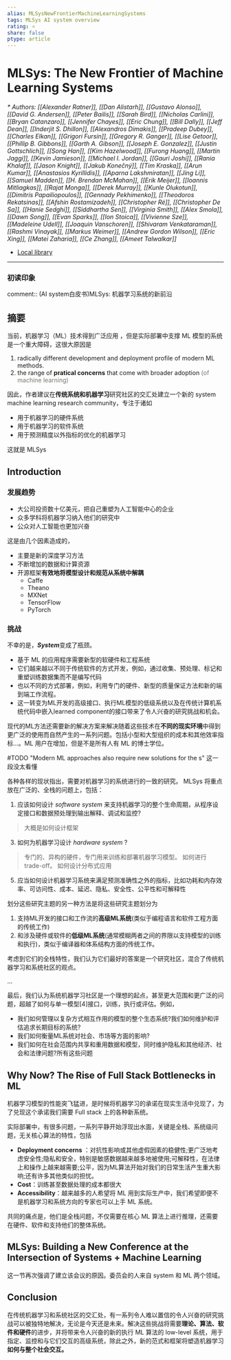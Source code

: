 ```yaml
---
alias: MLSysNewFrontierMachineLearningSystems
tags: MLSys AI system overview
rating: ⭐
share: false
ptype: article
---
```


# MLSys: The New Frontier of Machine Learning Systems
<cite>* Authors: [[Alexander Ratner]], [[Dan Alistarh]], [[Gustavo Alonso]], [[David G. Andersen]], [[Peter Bailis]], [[Sarah Bird]], [[Nicholas Carlini]], [[Bryan Catanzaro]], [[Jennifer Chayes]], [[Eric Chung]], [[Bill Dally]], [[Jeff Dean]], [[Inderjit S. Dhillon]], [[Alexandros Dimakis]], [[Pradeep Dubey]], [[Charles Elkan]], [[Grigori Fursin]], [[Gregory R. Ganger]], [[Lise Getoor]], [[Phillip B. Gibbons]], [[Garth A. Gibson]], [[Joseph E. Gonzalez]], [[Justin Gottschlich]], [[Song Han]], [[Kim Hazelwood]], [[Furong Huang]], [[Martin Jaggi]], [[Kevin Jamieson]], [[Michael I. Jordan]], [[Gauri Joshi]], [[Rania Khalaf]], [[Jason Knight]], [[Jakub Konečný]], [[Tim Kraska]], [[Arun Kumar]], [[Anastasios Kyrillidis]], [[Aparna Lakshmiratan]], [[Jing Li]], [[Samuel Madden]], [[H. Brendan McMahan]], [[Erik Meijer]], [[Ioannis Mitliagkas]], [[Rajat Monga]], [[Derek Murray]], [[Kunle Olukotun]], [[Dimitris Papailiopoulos]], [[Gennady Pekhimenko]], [[Theodoros Rekatsinas]], [[Afshin Rostamizadeh]], [[Christopher Ré]], [[Christopher De Sa]], [[Hanie Sedghi]], [[Siddhartha Sen]], [[Virginia Smith]], [[Alex Smola]], [[Dawn Song]], [[Evan Sparks]], [[Ion Stoica]], [[Vivienne Sze]], [[Madeleine Udell]], [[Joaquin Vanschoren]], [[Shivaram Venkataraman]], [[Rashmi Vinayak]], [[Markus Weimer]], [[Andrew Gordon Wilson]], [[Eric Xing]], [[Matei Zaharia]], [[Ce Zhang]], [[Ameet Talwalkar]]</cite>


* [Local library](zotero://select/items/1_UMKLJM9F)

***

### 初读印象

comment:: (AI system白皮书)MLSys: 机器学习系统的新前沿

## 摘要

当前，机器学习（ML）技术得到广泛应用 ，但是实际部署中支撑 ML 模型的系统是一个重大障碍，这很大原因是 
1. radically different development and deployment profile of modern ML methods. 
2. the range of **pratical concerns** that come with broader adoption<font color=#77777> (of machine learning)</font>

因此，作者建议在**传统系统和机器学习**研究社区的交汇处建立一个新的 system machine learning research community，专注于诸如
+ 用于机器学习的硬件系统 
+ 用于机器学习的软件系统 
+ 用于预测精度以外指标的优化的机器学习 

这就是 MLSys

## Introduction

### 发展趋势
+ 大公司投资数十亿美元，把自己重塑为人工智能中心的企业
+ 众多学科将机器学习纳入他们的研究中
+ 公众对人工智能也更加兴奋

这是由几个因素造成的，
+ 主要是新的深度学习方法
+ 不断增加的数据和计算资源
+ 开源框架**有效地将模型设计和规范从系统中解耦**
	+ Caffe
	+ Theano
	+ MXNet
	+ TensorFlow
	+ PyTorch

### 挑战

不幸的是，***System***变成了瓶颈。
+ 基于 ML 的应用程序需要新型的软硬件和工程系统 
+ 它们越来越以不同于传统软件的方式开发，例如，通过收集、预处理、标记和重塑训练数据集而不是编写代码
+ 也以不同的方式部署，例如，利用专门的硬件、新型的质量保证方法和新的端到端工作流程。
+ 这一转变为ML开发的高级接口、执行ML模型的低级系统以及在传统计算机系统代码中嵌入learned component的接口带来了令人兴奋的研究挑战和机会。

现代的ML方法还需要新的解决方案来解决随着这些技术在**不同的现实环境**中得到更广泛的使用而自然产生的一系列问题。包括小型和大型组织的成本和其他效率指标...。ML 用户在增加，但是不是所有人有 ML 的博士学位。

#TODO "Modern ML approaches also require new solutions for the s" 这一段没太看懂

各种各样的现状指出，需要对机器学习的系统进行的一致的研究。
MLSys 将重点放在广泛的、全栈的问题上，包括：
1. 应该如何设计 *software system* 来支持机器学习的整个生命周期，从程序设定接口和数据预处理到输出解释、调试和监控?
> 大概是如何设计框架
3. 如何为机器学习设计 *hardware system* ?
> 专门的、异构的硬件，专门用来训练和部署机器学习模型。
> 如何进行 trade-off。
> 如何设计分布式应用
5. 应当如何设计机器学习系统来满足预测准确性之外的指标，比如功耗和内存效率、可访问性、成本、延迟、隐私、安全性、公平性和可解释性

划分这些研究主题的另一种方法是将这些研究主题划分为

1. 支持ML开发的接口和工作流的**高级ML系统**(类似于编程语言和软件工程方面的传统工作)
2. 和涉及硬件或软件的**低级ML系统**(通常模糊两者之间的界限以支持模型的训练和执行)，类似于编译器和体系结构方面的传统工作。

考虑到它们的全栈特性，我们认为它们最好的答案是一个研究社区，混合了传统机器学习和系统社区的观点。

...

最后，我们认为系统机器学习社区是一个理想的起点，甚至更大范围和更广泛的问题，超越了如何与单一模型[4]接口，训练，执行或评估。例如，
+ 我们如何管理以复杂方式相互作用的模型的整个生态系统?我们如何维护和评估追求长期目标的系统?
+ 我们如何衡量ML系统对社会、市场等方面的影响?
+ 我们如何在社会范围内共享和重用数据和模型，同时维护隐私和其他经济、社会和法律问题?所有这些问题

## Why Now? The Rise of Full Stack Bottlenecks in ML

机器学习模型的性能突飞猛进，是时候将机器学习的承诺在现实生活中兑现了，为了兑现这个承诺我们需要 Full stack 上的各种新系统。

实际部署中，有很多问题，一系列平静开始浮现出水面，关键是全栈、系统级问题，无关核心算法的特性，包括
+ **Deployment concerns** ：对抗性影响或其他虚假因素的稳健性;更广泛地考虑安全性;隐私和安全，特别是敏感数据越来越多地被使用;可解释性，在法律上和操作上越来越需要;公平，因为ML算法开始对我们的日常生活产生重大影响;还有许多其他类似的担忧。
+ **Cost**：训练甚至数据处理的成本都很大
+ **Accessibility**：越来越多的人希望将 ML 用到实际生产中，我们希望即便不是机器学习和系统方向的专家也可以上手 ML 系统。

共同的痛点是，他们是全栈问题，不仅需要在核心 ML 算法上进行推理，还需要在硬件、软件和支持他们的整体系统。

## MLSys: Building a New Conference at the Intersection of Systems +  Machine Learning

这一节再次强调了建立该会议的原因。委员会的人来自 system 和 ML 两个领域。

## Conclusion

在传统机器学习和系统社区的交汇处，有一系列令人难以置信的令人兴奋的研究挑战可以被独特地解决，无论是今天还是未来。解决这些挑战将需要**理论、算法、软件和硬件**的进步，并将带来令人兴奋的新的执行 ML 算法的 low-level 系统，用于指定、监控和与它们交互的高级系统，除此之外，新的范式和框架将塑造机器学习**如何与整个社会交互。**

